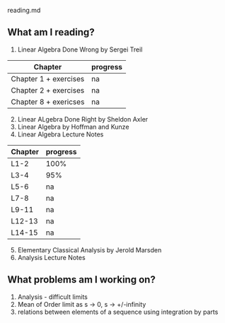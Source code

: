 reading.md

## What am I reading?

1. Linear Algebra Done Wrong by Sergei Treil

Chapter | progress 
--------|---------
Chapter 1 + exercises | na
Chapter 2 + exercises | na
Chapter 8 + exericses | na

2. Linear ALgebra Done Right by Sheldon Axler 
3. Linear Algebra by Hoffman and Kunze 
4. Linear Algebra Lecture Notes 

Chapter | progress 
--------|---------
L1-2 | 100%
L3-4 | 95%
L5-6 | na
L7-8 | na
L9-11| na
L12-13 | na
L14-15 | na

5. Elementary Classical Analysis by Jerold Marsden
6. Analysis Lecture Notes 

## What problems am I working on?

1. Analysis - difficult limits
2. Mean of Order limit as s -> 0, s -> +/-infinity
3. relations between elements of a sequence using integration by parts